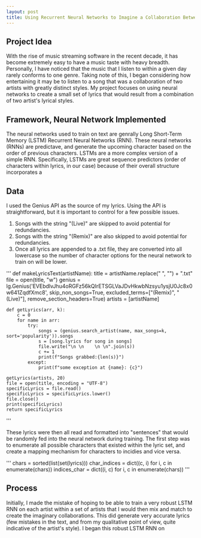```yaml
---
layout: post
title: Using Recurrent Neural Networks to Imagine a Collaboration Between Artists
---
```


## Project Idea
With the rise of music streaming software in the recent decade, it has become extremely easy to have a music taste with heavy breadth. Personally, I have noticed that the music that I listen to within a given day rarely conforms to one genre. Taking note of this, I began considering how entertaining it may be to listen to a song that was a collaboration of two artists with greatly distinct styles. My project focuses on using neural networks to create a small set of lyrics that would result from a combination of two artist's lyrical styles. 

## Framework, Neural Network Implemented
The neural networks used to train on text are genrally Long Short-Term Memory (LSTM) Recurrent Neural Networks (RNN). These neural networks (RNNs) are predictave, and generate the upcoming character based on the order of previous characters. LSTMs are a more complex version of a simple RNN. Specifically, LSTMs are great sequence predictors (order of characters within lyrics, in our case) because of their overall structure incorporates a 

## Data
I used the Genius API as the source of my lyrics. Using the API is straightforward, but it is important to control for a few possible issues. 
1. Songs with the string "(Live)" are skipped to avoid potential for redundancies. 
2. Songs with the string "(Remix)" are also skipped to avoid potential for redundancies. 
3. Once all lyrics are appended to a .txt file, they are converted into all lowercase so the number of character options for the neural network to train on will be lower. 

'''
def makeLyricsText(artistName):
    title = artistName.replace(" ", "") + ".txt"
    file = open(title, "w")
    genius = lg.Genius('EVEbdlvJhu4oRGFz56kQIrETSGLVaJDvHkwbNzsyu1ysjU0Jc8x0w641ZqdfXmc8', skip_non_songs=True, 
                   excluded_terms=["(Remix)", "(Live)"], remove_section_headers=True)
    artists = [artistName]
    
    def getLyrics(arr, k):
        c = 0
        for name in arr:
            try:
                songs = (genius.search_artist(name, max_songs=k, sort='popularity')).songs
                s = [song.lyrics for song in songs]
                file.write("\n \n    \n \n".join(s))
                c += 1
                print(f"Songs grabbed:{len(s)}")
            except:
                print(f"some exception at {name}: {c}")
            
    getLyrics(artists, 20)
    file = open(title, encoding = "UTF-8")
    specificLyrics = file.read()
    specificLyrics = specificLyrics.lower()
    file.close()
    print(specificLyrics)
    return specificLyrics
'''

These lyrics were then all read and formatted into "sentences" that would be randomly fed into the neural network during training. The first step was to enumerate all possible characters that existed within the lyric set, and create a mapping mechanism for characters to incidies and vice versa. 

'''
chars = sorted(list(set(lyrics)))
char_indices = dict((c, i) for i, c in enumerate(chars))
indices_char = dict((i, c) for i, c in enumerate(chars))
'''


## Process
Initially, I made the mistake of hoping to be able to train a very robust LSTM RNN on each artist within a set of artists that I would then mix and match to create the imaginary collaborations. This did generate very accurate lyrics (few mistakes in the text, and from my qualitative point of view, quite indicative of the artist's style). I began this robust LSTM RNN on 

